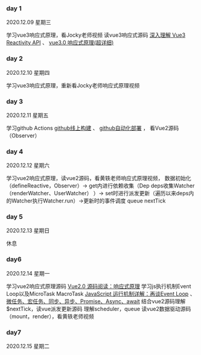 ### day 1
2020.12.09 星期三

学习vue3响应式原理，看Jocky老师视频 读vue3响应式源码  [深入理解 Vue3 Reactivity API](https://zhuanlan.zhihu.com/p/146097763) 、 [vue3.0 响应式原理(超详细)](https://juejin.cn/post/6858899262596448270)

### day 2
2020.12.10 星期四

学习vue3响应式原理，重新看Jocky老师响应式原理视频

### day 3
2020.12.11 星期五

学习github Actions  [github线上构建](https://p3terx.com/archives/github-actions-started-tutorial.html) 、 [github自动化部署](https://frostming.com/2020/04-26/github-actions-deploy/)  ， 看Vue2源码（Observer）

### day 4
2020.12.12 星期六

学习vue2响应式原理，读vue2源码，看黄轶老师响应式原理视频，  数据初始化（defineReactive，Observer）→ get内进行依赖收集（Dep deps收集Watcher（renderWatcher、UserWatcher） ）→ set时进行派发更新（遍历以来deps内的Watcher执行Watcher.run）→更新时的事件调度 queue nextTick

### day 5
2020.12.13 星期日

休息

### day6
2020.12.14 星期一

学习vue2响应式原理源码 [Vue2.0 源码阅读：响应式原理](http://zhouweicsu.github.io/blog/2017/03/07/vue-2-0-reactivity/) 学习js执行机制Event Loop以及MicroTask MacroTask [JavaScript 运行机制详解：再谈Event Loop](http://www.ruanyifeng.com/blog/2014/10/event-loop.html) 、 [微任务、宏任务、同步、异步、Promise、Async、await](https://www.cnblogs.com/jiangyuzhen/p/11064408.html)  结合vue2源码理解$nextTick，读vue派发更新源码 理解scheduler，queue 读vue2数据驱动源码（mount，render），看黄轶老师视频

### day7
2020.12.15 星期二


